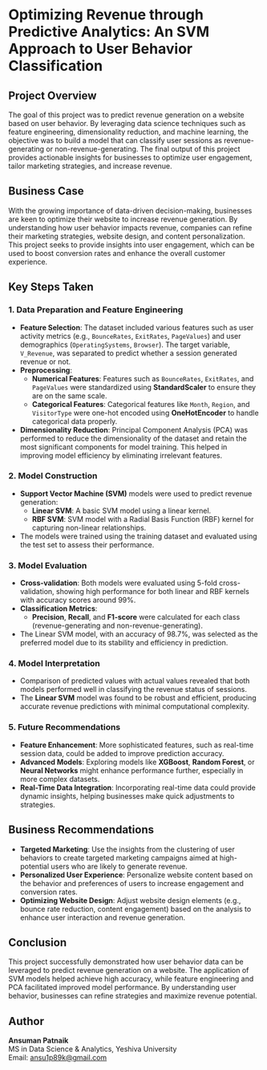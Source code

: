 # **Optimizing Revenue through Predictive Analytics: An SVM Approach to User Behavior Classification**

## **Project Overview**
The goal of this project was to predict revenue generation on a website based on user behavior. By leveraging data science techniques such as feature engineering, dimensionality reduction, and machine learning, the objective was to build a model that can classify user sessions as revenue-generating or non-revenue-generating. The final output of this project provides actionable insights for businesses to optimize user engagement, tailor marketing strategies, and increase revenue.

## **Business Case**
With the growing importance of data-driven decision-making, businesses are keen to optimize their website to increase revenue generation. By understanding how user behavior impacts revenue, companies can refine their marketing strategies, website design, and content personalization. This project seeks to provide insights into user engagement, which can be used to boost conversion rates and enhance the overall customer experience.

## **Key Steps Taken**

### 1. **Data Preparation and Feature Engineering**
   - **Feature Selection**: 
     The dataset included various features such as user activity metrics (e.g., `BounceRates`, `ExitRates`, `PageValues`) and user demographics (`OperatingSystems`, `Browser`). The target variable, `V_Revenue`, was separated to predict whether a session generated revenue or not.
   - **Preprocessing**:
     - **Numerical Features**: Features such as `BounceRates`, `ExitRates`, and `PageValues` were standardized using **StandardScaler** to ensure they are on the same scale.
     - **Categorical Features**: Categorical features like `Month`, `Region`, and `VisitorType` were one-hot encoded using **OneHotEncoder** to handle categorical data properly.
   - **Dimensionality Reduction**:
     Principal Component Analysis (PCA) was performed to reduce the dimensionality of the dataset and retain the most significant components for model training. This helped in improving model efficiency by eliminating irrelevant features.

### 2. **Model Construction**
   - **Support Vector Machine (SVM)** models were used to predict revenue generation:
     - **Linear SVM**: A basic SVM model using a linear kernel.
     - **RBF SVM**: SVM model with a Radial Basis Function (RBF) kernel for capturing non-linear relationships.
   - The models were trained using the training dataset and evaluated using the test set to assess their performance.

### 3. **Model Evaluation**
   - **Cross-validation**: Both models were evaluated using 5-fold cross-validation, showing high performance for both linear and RBF kernels with accuracy scores around 99%.
   - **Classification Metrics**:
     - **Precision**, **Recall**, and **F1-score** were calculated for each class (revenue-generating and non-revenue-generating).
   - The Linear SVM model, with an accuracy of 98.7%, was selected as the preferred model due to its stability and efficiency in prediction.

### 4. **Model Interpretation**
   - Comparison of predicted values with actual values revealed that both models performed well in classifying the revenue status of sessions.
   - The **Linear SVM** model was found to be robust and efficient, producing accurate revenue predictions with minimal computational complexity.

### 5. **Future Recommendations**
   - **Feature Enhancement**: More sophisticated features, such as real-time session data, could be added to improve prediction accuracy.
   - **Advanced Models**: Exploring models like **XGBoost**, **Random Forest**, or **Neural Networks** might enhance performance further, especially in more complex datasets.
   - **Real-Time Data Integration**: Incorporating real-time data could provide dynamic insights, helping businesses make quick adjustments to strategies.

## **Business Recommendations**
   - **Targeted Marketing**: Use the insights from the clustering of user behaviors to create targeted marketing campaigns aimed at high-potential users who are likely to generate revenue.
   - **Personalized User Experience**: Personalize website content based on the behavior and preferences of users to increase engagement and conversion rates.
   - **Optimizing Website Design**: Adjust website design elements (e.g., bounce rate reduction, content engagement) based on the analysis to enhance user interaction and revenue generation.

## **Conclusion**
This project successfully demonstrated how user behavior data can be leveraged to predict revenue generation on a website. The application of SVM models helped achieve high accuracy, while feature engineering and PCA facilitated improved model performance. By understanding user behavior, businesses can refine strategies and maximize revenue potential.

## **Author**
**Ansuman Patnaik**  
MS in Data Science & Analytics, Yeshiva University  
Email: ansu1p89k@gmail.com
